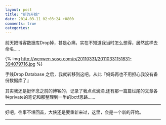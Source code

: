 ```yaml
---
layout: post
title: "新的开始"
date: 2014-03-11 02:03:24 +0800
comments: true
categories: 
---
```



前天把博客数据库Drop掉，甚是心痛，实在不知道我当时怎么想得，居然这样去命名.....


{% img http://wenwen.soso.com/p/20110331/20110331151831-394079716.jpg %}

手贱Drop Database 之后，我就转移到这吧。从此『妈妈再也不用担心我没有备份数据库了』

其实我还是挺怀念之前的博客的，记录了我点点滴滴,还有那一篇篇烂尾的文章各种private的笔记和那整理到一半的bctf思路......

---

  好吧，往事不堪回首，大侠还是要重新来过，这里，会是一个新的开始。

---

